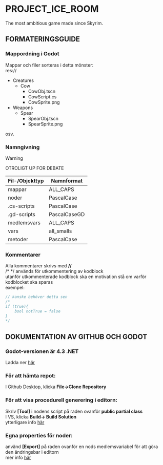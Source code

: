 # PROJECT_ICE_ROOM
The most ambitious game made since Skyrim.



## FORMATERINGSGUIDE
### Mappordning i Godot
Mappar och filer sorteras i detta mönster:<br/>
res://
  - Creatures
    - Cow
      - CowObj.tscn
      - CowScript.cs
      - CowSprite.png
  - Weapons
    - Spear
      - SpearObj.tscn
      - SpearSprite.png
    
osv.

### Namngivning
> [!WARNING]
> OTROLIGT UP FOR DEBATE

| Fil-/Objekttyp| Namnformat     |
| ------------- | -------------- |
| mappar        | ALL_CAPS       |
| noder         | PascalCase     |
| .cs-scripts   | PascalCase     |
| .gd-scripts   | PascalCaseGD   |
| medlemsvars   | ALL_CAPS       |
| vars          | all_smalls     |
| metoder       | PascalCase     |


### Kommentarer

Alla kommentarer skrivs med **//**<br/>
/* */ används för utkommentering av kodblock<br/>
utanför utkommenterade kodblock ska en motivation stå om varför kodblocket ska sparas<br/>
exempel:<br/>
```c#
// kanske behöver detta sen
/*
if (true){
	bool notTrue = false
}
*/
```




## DOKUMENTATION AV GITHUB OCH GODOT
### Godot-versionen är 4.3 .NET<br/>
Ladda ner [här](https://godotengine.org/releases/4.3/)

### För att hämta repot:<br/>
I Github Desktop, klicka **File->Clone Repository**

### För att visa procedurell generering i editorn:<br/>
Skriv **[Tool]** i nodens script på raden ovanför **public partial class**<br/>
I VS, klicka **Build-> Build Solution**<br/>
ytterligare info [här](https://docs.godotengine.org/en/stable/tutorials/plugins/running_code_in_the_editor.html)

### Egna properties för noder:<br/>
använd **[Export]** på raden ovanför en nods medlemsvariabel för att göra den ändringsbar i editorn<br/>
mer info [här](https://docs.godotengine.org/en/stable/tutorials/scripting/c_sharp/c_sharp_exports.html)
  
<!--För att styla README-filen kolla här, https://docs.github.com/en/get-started/writing-on-github/getting-started-with-writing-and-formatting-on-github/basic-writing-and-formatting-syntax -->

